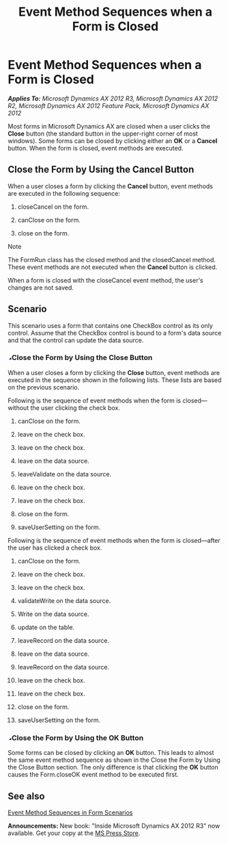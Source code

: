 ﻿---
title: Event Method Sequences when a Form is Closed
TOCTitle: Event Method Sequences when a Form is Closed
ms:assetid: 2b671f06-0d3d-414f-a574-68f92eb0013c
ms:mtpsurl: https://msdn.microsoft.com/en-us/library/Aa602745(v=AX.60)
ms:contentKeyID: 35241799
ms.date: 05/18/2015
mtps_version: v=AX.60
---

# Event Method Sequences when a Form is Closed 


_**Applies To:** Microsoft Dynamics AX 2012 R3, Microsoft Dynamics AX 2012 R2, Microsoft Dynamics AX 2012 Feature Pack, Microsoft Dynamics AX 2012_

Most forms in Microsoft Dynamics AX are closed when a user clicks the **Close** button (the standard button in the upper-right corner of most windows). Some forms can be closed by clicking either an **OK** or a **Cancel** button. When the form is closed, event methods are executed.

## Close the Form by Using the Cancel Button

When a user closes a form by clicking the **Cancel** button, event methods are executed in the following sequence:

1.  closeCancel on the form.

2.  canClose on the form.

3.  close on the form.


> [!NOTE]
> <P>The FormRun class has the closed method and the closedCancel method. These event methods are not executed when the <STRONG>Cancel</STRONG> button is clicked.</P>



When a form is closed with the closeCancel event method, the user's changes are not saved.

## Scenario

This scenario uses a form that contains one CheckBox control as its only control. Assume that the CheckBox control is bound to a form's data source and that the control can update the data source.

### ![Aa602745.collapse\_all(en-us,AX.60).gif](images/Gg863931.collapse_all(en-us,AX.60).gif "Aa602745.collapse_all(en-us,AX.60).gif")Close the Form by Using the Close Button

When a user closes a form by clicking the **Close** button, event methods are executed in the sequence shown in the following lists. These lists are based on the previous scenario.

Following is the sequence of event methods when the form is closed—without the user clicking the check box.

1.  canClose on the form.

2.  leave on the check box.

3.  leave on the check box.

4.  leave on the data source.

5.  leaveValidate on the data source.

6.  leave on the check box.

7.  leave on the check box.

8.  close on the form.

9.  saveUserSetting on the form.

Following is the sequence of event methods when the form is closed—after the user has clicked a check box.

1.  canClose on the form.

2.  leave on the check box.

3.  leave on the check box.

4.  validateWrite on the data source.

5.  Write on the data source.

6.  update on the table.

7.  leaveRecord on the data source.

8.  leave on the data source.

9.  leaveRecord on the data source.

10. leave on the check box.

11. leave on the check box.

12. close on the form.

13. saveUserSetting on the form.

### ![Aa602745.collapse\_all(en-us,AX.60).gif](images/Gg863931.collapse_all(en-us,AX.60).gif "Aa602745.collapse_all(en-us,AX.60).gif")Close the Form by Using the OK Button

Some forms can be closed by clicking an **OK** button. This leads to almost the same event method sequence as shown in the Close the Form by Using the Close Button section. The only difference is that clicking the **OK** button causes the Form.closeOK event method to be executed first.

## See also

[Event Method Sequences in Form Scenarios](event-method-sequences-in-form-scenarios.md)

  
**Announcements:** New book: "Inside Microsoft Dynamics AX 2012 R3" now available. Get your copy at the [MS Press Store](https://www.microsoftpressstore.com/store/inside-microsoft-dynamics-ax-2012-r3-9780735685109).

